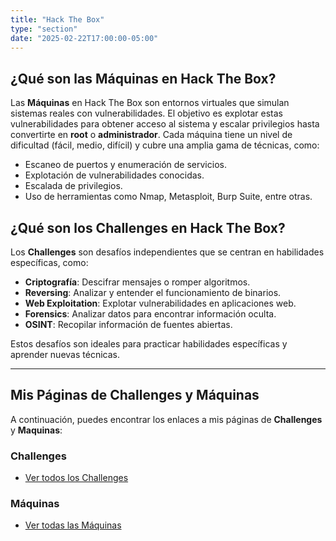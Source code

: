 ```yaml
---
title: "Hack The Box"
type: "section"
date: "2025-02-22T17:00:00-05:00"
---
```


## ¿Qué son las Máquinas en Hack The Box?

Las **Máquinas** en Hack The Box son entornos virtuales que simulan sistemas reales con vulnerabilidades. El objetivo es explotar estas vulnerabilidades para obtener acceso al sistema y escalar privilegios hasta convertirte en **root** o **administrador**. Cada máquina tiene un nivel de dificultad (fácil, medio, difícil) y cubre una amplia gama de técnicas, como:

- Escaneo de puertos y enumeración de servicios.
- Explotación de vulnerabilidades conocidas.
- Escalada de privilegios.
- Uso de herramientas como Nmap, Metasploit, Burp Suite, entre otras.

## ¿Qué son los Challenges en Hack The Box?

Los **Challenges** son desafíos independientes que se centran en habilidades específicas, como:

- **Criptografía**: Descifrar mensajes o romper algoritmos.
- **Reversing**: Analizar y entender el funcionamiento de binarios.
- **Web Exploitation**: Explotar vulnerabilidades en aplicaciones web.
- **Forensics**: Analizar datos para encontrar información oculta.
- **OSINT**: Recopilar información de fuentes abiertas.

Estos desafíos son ideales para practicar habilidades específicas y aprender nuevas técnicas.

---

## Mis Páginas de Challenges y Máquinas

A continuación, puedes encontrar los enlaces a mis páginas de **Challenges** y **Maquinas**:

### Challenges
- [Ver todos los Challenges](/challenges)

### Máquinas
- [Ver todas las Máquinas](/maquinas)
